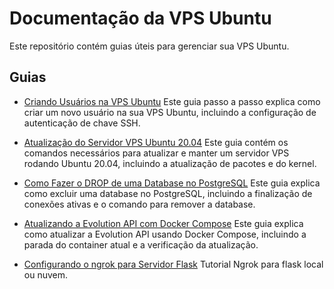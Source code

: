 # Documentação da VPS Ubuntu

Este repositório contém guias úteis para gerenciar sua VPS Ubuntu.

## Guias

- [Criando Usuários na VPS Ubuntu](adduser-vps.md)
  Este guia passo a passo explica como criar um novo usuário na sua VPS Ubuntu, incluindo a configuração de autenticação de chave SSH.

- [Atualização do Servidor VPS Ubuntu 20.04](update-server.md)
  Este guia contém os comandos necessários para atualizar e manter um servidor VPS rodando Ubuntu 20.04, incluindo a atualização de pacotes e do kernel.

- [Como Fazer o DROP de uma Database no PostgreSQL](drop-postgreSQL.md)
  Este guia explica como excluir uma database no PostgreSQL, incluindo a finalização de conexões ativas e o comando para remover a database.

- [Atualizando a Evolution API com Docker Compose](evolution-api-update.md)
  Este guia explica como atualizar a Evolution API usando Docker Compose, incluindo a parada do container atual e a verificação da atualização.
  
- [Configurando o ngrok para Servidor Flask](turorial_ngrok.md)
  Tutorial Ngrok para flask local ou nuvem.
